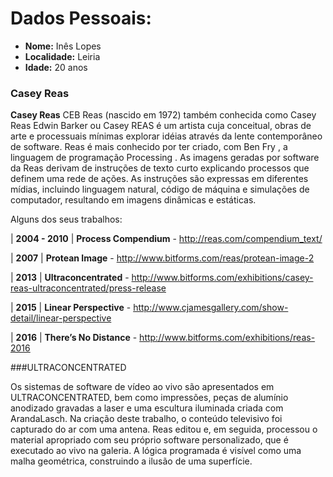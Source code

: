 # Dados Pessoais:

* **Nome:** Inês Lopes
* **Localidade:** Leiria
* **Idade:** 20 anos

###  Casey Reas  

**Casey Reas** CEB Reas (nascido em 1972) também conhecida como Casey Reas Edwin Barker ou Casey REAS é um artista cuja conceitual, obras de arte e processuais mínimas explorar idéias através da lente contemporâneo de software.
Reas é mais conhecido por ter criado, com Ben Fry , a linguagem de programação Processing .
As imagens geradas por software da Reas derivam de instruções de texto curto explicando processos que definem uma rede de ações. As instruções são expressas em diferentes mídias, incluindo linguagem natural, código de máquina e simulações de computador, resultando em imagens dinâmicas e estáticas.  

Alguns dos seus trabalhos:

| **2004 - 2010** | **Process Compendium** - http://reas.com/compendium_text/

| **2007** | **Protean Image** - http://www.bitforms.com/reas/protean-image-2

| **2013** | **Ultraconcentrated** - http://www.bitforms.com/exhibitions/casey-reas-ultraconcentrated/press-release

| **2015** | **Linear Perspective** - http://www.cjamesgallery.com/show-detail/linear-perspective

| **2016** | **There’s No Distance** - http://www.bitforms.com/exhibitions/reas-2016


###ULTRACONCENTRATED

 Os sistemas de software de vídeo ao vivo são apresentados em ULTRACONCENTRATED, bem como impressões, peças de alumínio anodizado gravadas a laser e uma escultura iluminada criada com ArandaLasch.
 Na criação deste trabalho, o conteúdo televisivo foi capturado do ar com uma antena. Reas editou e, em seguida, processou o material apropriado com seu próprio software personalizado, que é executado ao vivo na galeria. A lógica programada é visível como uma malha geométrica, construindo a ilusão de uma superfície.



